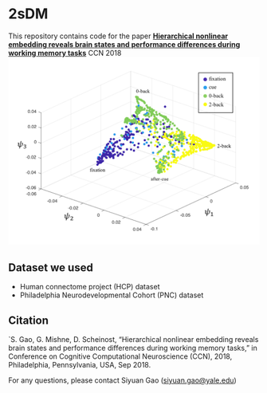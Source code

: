 # 2sDM
This repository contains code for the paper
[**Hierarchical nonlinear embedding reveals brain states and performance differences during working memory tasks**](https://ccneuro.org/2018/proceedings/1139.pdf)
CCN 2018
![hcp_embedding](output/hcp_embedding.png?raw=true "HCP embedding")

## Dataset we used
- Human connectome project (HCP) dataset
- Philadelphia Neurodevelopmental Cohort (PNC) dataset

## Citation
`S. Gao, G. Mishne, D. Scheinost, “Hierarchical nonlinear embedding reveals brain states and performance differences during working memory tasks,” in Conference on Cognitive Computational Neuroscience (CCN), 2018, Philadelphia, Pennsylvania, USA, Sep 2018.

For any questions, please contact Siyuan Gao (siyuan.gao@yale.edu)
